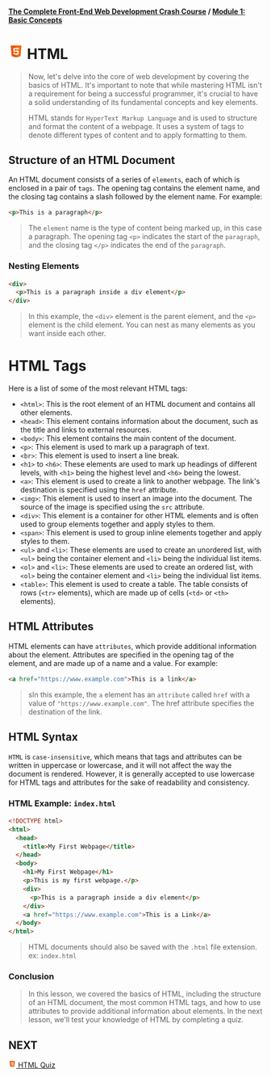 #### [The Complete Front-End Web Development Crash Course](../README.md) / [Module 1: Basic Concepts](./README.md)

# <img src="../imgs/html5-icon.jpeg" width="30"/> HTML
> Now, let's delve into the core of web development by covering the basics of HTML. It's important to note that while mastering HTML isn't a requirement for being a successful programmer, it's crucial to have a solid understanding of its fundamental concepts and key elements.
> 
> HTML stands for `HyperText Markup Language` and is used to structure and format the content of a webpage. It uses a system of tags to denote different types of content and to apply formatting to them.

## Structure of an HTML Document
An HTML document consists of a series of `elements`, each of which is enclosed in a pair of `tags`. The opening tag contains the element name, and the closing tag contains a slash followed by the element name. For example:

```html
<p>This is a paragraph</p>
```
>The `element` name is the type of content being marked up, 
in this case a paragraph. The opening tag `<p>` indicates the start of the `paragraph`,
and the closing tag `</p>` indicates the end of the `paragraph`.

### Nesting Elements
```html
<div>
  <p>This is a paragraph inside a div element</p>
</div>
```
>In this example, the `<div>` element is the parent element,
and the `<p>` element is the child element. You can nest as many elements as you want inside each other.

# HTML Tags

Here is a list of some of the most relevant HTML tags:

- `<html>`: This is the root element of an HTML document and contains all other elements.
- `<head>`: This element contains information about the document, such as the title and links to external resources.
- `<body>`: This element contains the main content of the document.
- `<p>`: This element is used to mark up a paragraph of text.
- `<br>`: This element is used to insert a line break.
- `<h1>` to `<h6>`: These elements are used to mark up headings of different levels, with `<h1>` being the highest level and `<h6>` being the lowest.
- `<a>`: This element is used to create a link to another webpage. The link's destination is specified using the `href` attribute.
- `<img>`: This element is used to insert an image into the document. The source of the image is specified using the `src` attribute.
- `<div>`: This element is a container for other HTML elements and is often used to group elements together and apply styles to them.
- `<span>`: This element is used to group inline elements together and apply styles to them.
- `<ul>` and `<li>`: These elements are used to create an unordered list, with `<ul>` being the container element and `<li>` being the individual list items.
- `<ol>` and `<li>`: These elements are used to create an ordered list, with `<ol>` being the container element and `<li>` being the individual list items.
- `<table>`: This element is used to create a table. The table consists of rows (`<tr>` elements), which are made up of cells (`<td>` or `<th>` elements).


## HTML Attributes
HTML elements can have `attributes`, which provide additional information about the element. Attributes are specified in the opening tag of the element, and are made up of a name and a value. For example:

```html
<a href="https://www.example.com">This is a link</a>
```
> sIn this example, the `a` element has an `attribute` called `href` with a value of `"https://www.example.com"`. The href attribute specifies the destination of the link.

## HTML Syntax
`HTML` is `case-insensitive`, which means that tags and attributes can be written in uppercase or lowercase,
and it will not affect the way the document is rendered. However,
it is generally accepted to use lowercase for HTML tags and attributes for the sake of readability and consistency.

### HTML Example: `index.html`
```html
<!DOCTYPE html>
<html>
  <head>
    <title>My First Webpage</title>
  </head>
  <body>
    <h1>My First Webpage</h1>
    <p>This is my first webpage.</p>
    <div>
      <p>This is a paragraph inside a div element</p>
    </div>
    <a href="https://www.example.com">This is a Link</a>
  </body>
</html>
```
>HTML documents should also be saved with the `.html` file extension. ex: `index.html`

### Conclusion
> In this lesson, we covered the basics of HTML, including the structure of an HTML document, the most common HTML tags, and how to use attributes to provide additional information about elements. In the next lesson, we'll test your knowledge of HTML by completing a quiz.

## NEXT
[ <img src="../imgs/html5-icon.jpeg" width="15"/> HTML Quiz](html_quiz.md)